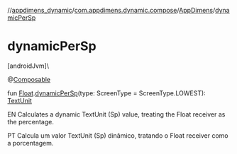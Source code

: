 //[appdimens_dynamic](../../../index.md)/[com.appdimens.dynamic.compose](../index.md)/[AppDimens](index.md)/[dynamicPerSp](dynamic-per-sp.md)

# dynamicPerSp

[androidJvm]\

@[Composable](https://developer.android.com/reference/kotlin/androidx/compose/runtime/Composable.html)

fun [Float](https://kotlinlang.org/api/core/kotlin-stdlib/kotlin/-float/index.html).[dynamicPerSp](dynamic-per-sp.md)(type: ScreenType = ScreenType.LOWEST): [TextUnit](https://developer.android.com/reference/kotlin/androidx/compose/ui/unit/TextUnit.html)

EN Calculates a dynamic TextUnit (Sp) value, treating the Float receiver as the percentage.

PT Calcula um valor TextUnit (Sp) dinâmico, tratando o Float receiver como a porcentagem.